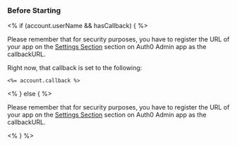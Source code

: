 ### Before Starting

<div class="setup-callback">
<% if (account.userName && hasCallback) { %>
<p>Please remember that for security purposes, you have to register the URL of your app on the <a href="<%= uiAppSettingsURL %>" target="_blank">Settings Section</a> section on Auth0 Admin app as the callbackURL.</p>
<p>Right now, that callback is set to the following:
<pre><code><%= account.callback %></code></pre>
</p>
<% } else { %>
<p>Please remember that for security purposes, you have to register the URL of your app on the <a href="https://app.auth0.com/#/applications" target="_blank">Settings Section</a> section on Auth0 Admin app as the callbackURL.</p>
<% } %>

</div>

